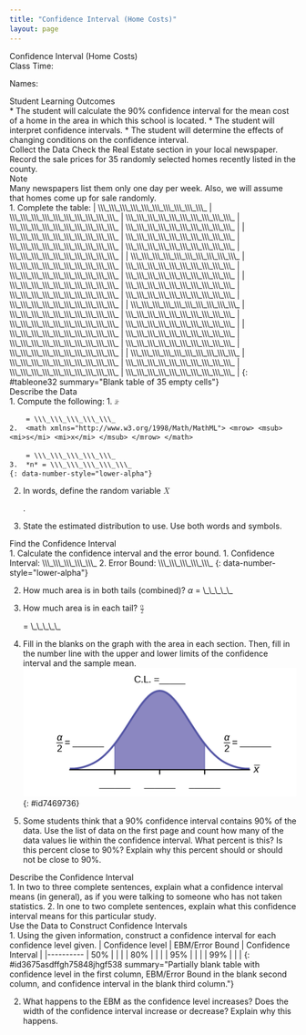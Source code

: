 ```yaml
---
title: "Confidence Interval (Home Costs)"
layout: page
---
```



<div data-type="note" data-has-label="true" class="note statistics lab" data-label="" markdown="1">
<div data-type="title" class="title">
Confidence Interval (Home Costs)
</div>
Class Time:

Names:

<div data-type="list" id="element-712" markdown="1">
<div data-type="title">
Student Learning Outcomes
</div>
* The student will calculate the 90% confidence interval for the mean cost of a home in the area in which this school is located.
* The student will interpret confidence intervals.
* The student will determine the effects of changing conditions on the confidence interval.

</div>
<span data-type="title">Collect the Data</span> Check the Real Estate section in your local newspaper. Record the sale prices for 35 randomly selected homes recently listed in the county.

<div data-type="note" class="note" data-has-label="true" data-label="" markdown="1">
<div data-type="title" class="title">
Note
</div>
Many newspapers list them only one day per week. Also, we will assume that homes come up for sale randomly.

</div>
1.  Complete the table:
    | \\\_\\\_\\\_\\\_\\\_\\\_\\\_\\\_\\\_\\\_ | \\\_\\\_\\\_\\\_\\\_\\\_\\\_\\\_\\\_\\\_ | \\\_\\\_\\\_\\\_\\\_\\\_\\\_\\\_\\\_\\\_ | \\\_\\\_\\\_\\\_\\\_\\\_\\\_\\\_\\\_\\\_ | \\\_\\\_\\\_\\\_\\\_\\\_\\\_\\\_\\\_\\\_ |
    | \\\_\\\_\\\_\\\_\\\_\\\_\\\_\\\_\\\_\\\_ | \\\_\\\_\\\_\\\_\\\_\\\_\\\_\\\_\\\_\\\_ | \\\_\\\_\\\_\\\_\\\_\\\_\\\_\\\_\\\_\\\_ | \\\_\\\_\\\_\\\_\\\_\\\_\\\_\\\_\\\_\\\_ | \\\_\\\_\\\_\\\_\\\_\\\_\\\_\\\_\\\_\\\_ |
    | \\\_\\\_\\\_\\\_\\\_\\\_\\\_\\\_\\\_\\\_ | \\\_\\\_\\\_\\\_\\\_\\\_\\\_\\\_\\\_\\\_ | \\\_\\\_\\\_\\\_\\\_\\\_\\\_\\\_\\\_\\\_ | \\\_\\\_\\\_\\\_\\\_\\\_\\\_\\\_\\\_\\\_ | \\\_\\\_\\\_\\\_\\\_\\\_\\\_\\\_\\\_\\\_ |
    | \\\_\\\_\\\_\\\_\\\_\\\_\\\_\\\_\\\_\\\_ | \\\_\\\_\\\_\\\_\\\_\\\_\\\_\\\_\\\_\\\_ | \\\_\\\_\\\_\\\_\\\_\\\_\\\_\\\_\\\_\\\_ | \\\_\\\_\\\_\\\_\\\_\\\_\\\_\\\_\\\_\\\_ | \\\_\\\_\\\_\\\_\\\_\\\_\\\_\\\_\\\_\\\_ |
    | \\\_\\\_\\\_\\\_\\\_\\\_\\\_\\\_\\\_\\\_ | \\\_\\\_\\\_\\\_\\\_\\\_\\\_\\\_\\\_\\\_ | \\\_\\\_\\\_\\\_\\\_\\\_\\\_\\\_\\\_\\\_ | \\\_\\\_\\\_\\\_\\\_\\\_\\\_\\\_\\\_\\\_ | \\\_\\\_\\\_\\\_\\\_\\\_\\\_\\\_\\\_\\\_ |
    | \\\_\\\_\\\_\\\_\\\_\\\_\\\_\\\_\\\_\\\_ | \\\_\\\_\\\_\\\_\\\_\\\_\\\_\\\_\\\_\\\_ | \\\_\\\_\\\_\\\_\\\_\\\_\\\_\\\_\\\_\\\_ | \\\_\\\_\\\_\\\_\\\_\\\_\\\_\\\_\\\_\\\_ | \\\_\\\_\\\_\\\_\\\_\\\_\\\_\\\_\\\_\\\_ |
    | \\\_\\\_\\\_\\\_\\\_\\\_\\\_\\\_\\\_\\\_ | \\\_\\\_\\\_\\\_\\\_\\\_\\\_\\\_\\\_\\\_ | \\\_\\\_\\\_\\\_\\\_\\\_\\\_\\\_\\\_\\\_ | \\\_\\\_\\\_\\\_\\\_\\\_\\\_\\\_\\\_\\\_ | \\\_\\\_\\\_\\\_\\\_\\\_\\\_\\\_\\\_\\\_ |
    {: #tableone32 summary="Blank table of 35 empty cells"}

<div data-type="list" id="list-98326954" markdown="1">
<div data-type="title">
Describe the Data
</div>
1.  Compute the following:
    1.  <math xmlns="http://www.w3.org/1998/Math/MathML"> <mover accent="true"> <mi>x</mi> <mo>¯</mo> </mover> </math>
        
        = \\\_\\\_\\\_\\\_\\\_
    2.  <math xmlns="http://www.w3.org/1998/Math/MathML"> <mrow> <msub> <mi>s</mi> <mi>x</mi> </msub> </mrow> </math>
        
        = \\\_\\\_\\\_\\\_\\\_
    3.  *n* = \\\_\\\_\\\_\\\_\\\_
    {: data-number-style="lower-alpha"}

2.  In words, define the random variable
    <math xmlns="http://www.w3.org/1998/Math/MathML"> <mover accent="true"> <mi>X</mi> <mo>¯</mo> </mover> </math>
    
    .
3.  State the estimated distribution to use. Use both words and symbols.

</div>
<div data-type="list" id="list-97258644" markdown="1">
<div data-type="title">
Find the Confidence Interval
</div>
1.  Calculate the confidence interval and the error bound.
    1.  Confidence Interval: \\\_\\\_\\\_\\\_\\\_
    2.  Error Bound: \\\_\\\_\\\_\\\_\\\_
    {: data-number-style="lower-alpha"}

2.  How much area is in both tails (combined)? *α* = \\\_\\\_\\\_\\\_\\\_
3.  How much area is in each tail?
    <math xmlns="http://www.w3.org/1998/Math/MathML"> <mrow> <mfrac> <mi>α</mi> <mn>2</mn> </mfrac> </mrow> </math>
    
    = \\\_\\\_\\\_\\\_\\\_
4.  Fill in the blanks on the graph with the area in each section. Then, fill in the number line with the upper and lower limits of the confidence interval and the sample mean. ![Normal distribution curve with two vertical upward lines from the x-axis to the curve. The confidence interval is between these two lines. The residual areas are on either side.](../resources/fig-ch08_07_01.png){: #id7469736}


5.  Some students think that a 90% confidence interval contains 90% of the data. Use the list of data on the first page and count how many of the data values lie within the confidence interval. What percent is this? Is this percent close to 90%? Explain why this percent should or should not be close to 90%.

</div>
<div data-type="list" id="list-23875744" markdown="1">
<div data-type="title">
Describe the Confidence Interval
</div>
1.  In two to three complete sentences, explain what a confidence interval means (in general), as if you were talking to someone who has not taken statistics.
2.  In one to two complete sentences, explain what this confidence interval means for this particular study.

</div>
<div data-type="list" id="list-89758644" markdown="1">
<div data-type="title">
Use the Data to Construct Confidence Intervals
</div>
1.  Using the given information, construct a confidence interval for each confidence level given.
    | Confidence level | EBM/Error Bound | Confidence Interval |
    |----------
    | 50% |  |  |
    | 80% |  |  |
    | 95% |  |  |
    | 99% |  |  |
    {: #id3675asdffgh75848jhgf538 summary="Partially blank table with confidence level in the first column, EBM/Error Bound in the blank second column, and confidence interval in the blank third column."}

2.  What happens to the EBM as the confidence level increases? Does the width of the confidence interval increase or decrease? Explain why this happens.

</div>
</div>

